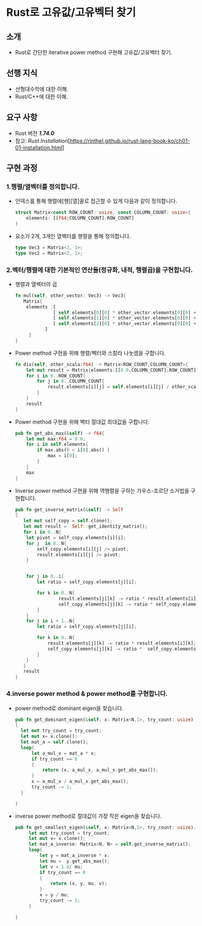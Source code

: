 # Rust로 고유값/고유벡터 찾기

  ## 소개
  
   - Rust로 간단한 iterative power method 구현해 고유값/고유벡터 찾기.
     
  ## 선행 지식

   - 선형대수학에 대한 이해.
   - Rust/C++에 대한 이해.
     
  ## 요구 사항
   
   - Rust 버전 ***1.74.0***
   - 참고: *Rust Installation*[https://rinthel.github.io/rust-lang-book-ko/ch01-01-installation.html]

  ## 구현 과정
  
  ### 1.행렬/열벡터를 정의합니다.

  - 인덱스를 통해 행렬에[행][열]꼴로 접근할 수 있게 다음과 같이 정의합니다.
    ```Rust
    struct Matrix<const ROW_COUNT: usize, const COLUMN_COUNT: usize>{
        elements: [[f64;COLUMN_COUNT];ROW_COUNT]
    }
    ```
  - 요소가 2개, 3개인 열벡터를 행렬을 통해 정의합니다.
    ```Rust
    type Vec3 = Matrix<3, 1>;
    type Vec2 = Matrix<2, 1>;
    ```
  ### 2.벡터/행렬에 대한 기본적인 연산들(정규화, 내적, 행렬곱)을 구현합니다.

  - 행렬과 열벡터의 곱
    ```Rust
    fn mul(self, other_vector: Vec3) -> Vec3{
       Matrix{
        elements :[
                  [ self.elements[0][0] * other_vector.elements[0][0] + self.elements[0][1] * other_vector.elements[1][0] + self.elements[0][2] * other_vector.elements[2][0] ],
                  [ self.elements[1][0] * other_vector.elements[0][0] + self.elements[1][1] * other_vector.elements[1][0] + self.elements[1][2] * other_vector.elements[2][0] ],
                  [ self.elements[2][0] * other_vector.elements[0][0] + self.elements[2][1] * other_vector.elements[1][0] + self.elements[2][2] * other_vector.elements[2][0] ]
               ]
         }
    }
    ```
  - Power method 구현을 위해 행렬/벡터와 스칼라 나눗셈을 구합니다.
    ```Rust
    fn div(self, other_scala:f64) -> Matrix<ROW_COUNT,COLUMN_COUNT>{
        let mut result = Matrix{elements:[[0.0;COLUMN_COUNT];ROW_COUNT]};
        for i in 0..ROW_COUNT{
            for j in 0..COLUMN_COUNT{
                result.elements[i][j] = self.elements[i][j] / other_scala;
            }
        }
        result
    }
    ```
  - Power method 구현을 위해 벡터 절대값 최대값을 구합니다.
    ```Rust
    pub fn get_abs_max(&self) -> f64{
        let mut max:f64 = 0.0;
        for i in self.elements{
            if max.abs() < i[0].abs() {
                max = i[0];
            }
        }
        max
    }
    ```

  - Inverse power method 구현을 위해 역행렬을 구하는 가우스-조르단 소거법을 구현합니다.
    ```Rust
    pub fn get_inverse_matrix(&self) -> Self
    {
       let mut self_copy = self.clone(); 
       let mut result =  Self::get_identity_matrix();
       for i in 0..N{
        let pivot = self_copy.elements[i][i];
        for j  in 0..N{
            self_copy.elements[i][j] /= pivot;
            result.elements[i][j] /= pivot;
        }


        for j in 0..i{   
            let ratio = self_copy.elements[j][i];

            for k in 0..N{   
                    result.elements[j][k] -= ratio * result.elements[i][k];
                    self_copy.elements[j][k] -= ratio * self_copy.elements[i][k];
            }
        }
        for j in i + 1..N{
            let ratio = self_copy.elements[j][i];

            for k in 0..N{
                result.elements[j][k] -= ratio * result.elements[i][k];
                self_copy.elements[j][k] -= ratio *  self_copy.elements[i][k];
            }
        }
       }
       result
    }
    ```

  ### 4.inverse power method & power method를 구현합니다.

  - power method로 dominant eigen을 찾습니다.
      ```Rust
      pub fn get_dominant_eigen(&self, x: Matrix<N,1>, try_count: usize) -> (Matrix<N,1>, Matrix<N,1>, f64)
      {
        let mut try_count = try_count;
        let mut x= x.clone();
        let mat_a = self.clone(); 
        loop{
            let a_mul_x = mat_a * x;
            if try_count == 0 
            {
                return (x, a_mul_x, a_mul_x.get_abs_max());
            }
            x = a_mul_x / a_mul_x.get_abs_max();
            try_count -= 1;
        }

      }
      ```
 - inverse power method로 절대값이 가장 작은 eigen을 찾습니다.
   ```Rust
   pub fn get_smallest_eigen(&self, x: Matrix<N,1>, try_count: usize)-> (Matrix<N,1>, Matrix<N,1>, f64, f64){
        let mut try_count = try_count;
        let mut x= x.clone();
        let mat_a_inverse: Matrix<N, N> = self.get_inverse_matrix(); 
        loop{
            let y = mat_a_inverse * x;
            let mu =  y.get_abs_max();
            let v = 1.0/ mu;
            if try_count == 0 
            {
                return (x, y, mu, v);
            }
            x = y / mu;
            try_count -= 1;
        }

   }
   ```
